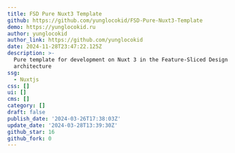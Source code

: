 ```yaml
---
title: FSD Pure Nuxt3 Template
github: https://github.com/yunglocokid/FSD-Pure-Nuxt3-Template
demo: https://yunglocokid.ru
author: yunglocokid
author_link: https://github.com/yunglocokid
date: 2024-11-28T23:47:22.125Z
description: >-
  Pure template for development on Nuxt 3 in the Feature-Sliсed Design
  architecture
ssg:
  - Nuxtjs
css: []
ui: []
cms: []
category: []
draft: false
publish_date: '2024-03-26T17:38:03Z'
update_date: '2024-03-28T13:39:30Z'
github_star: 16
github_fork: 0
---
```

